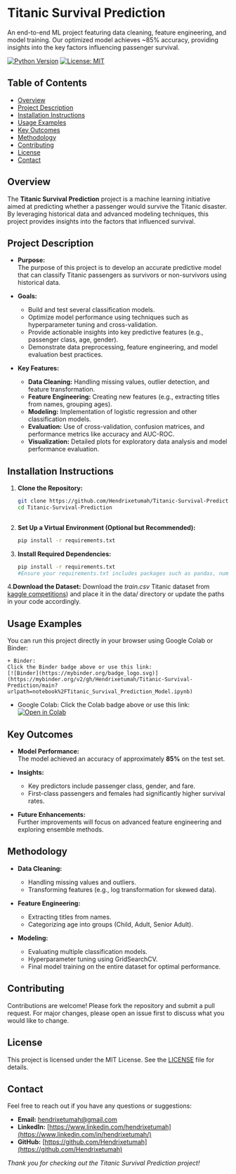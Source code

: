 # Titanic Survival Prediction
An end-to-end ML project featuring data cleaning, feature engineering, and model training. Our optimized model achieves ~85% accuracy, providing insights into the key factors influencing passenger survival.


[![Python Version](https://img.shields.io/badge/Python-3.x-blue.svg)](https://www.python.org/)
[![License: MIT](https://img.shields.io/badge/License-MIT-yellow.svg)](LICENSE)

## Table of Contents
- [Overview](#overview)
- [Project Description](#project-description)
- [Installation Instructions](#installation-instructions)
- [Usage Examples](#usage-examples)
- [Key Outcomes](#key-outcomes)
- [Methodology](#methodology)
- [Contributing](#contributing)
- [License](#license)
- [Contact](#contact)

## Overview

The **Titanic Survival Prediction** project is a machine learning initiative aimed at predicting whether a passenger would survive the Titanic disaster. By leveraging historical data and advanced modeling techniques, this project provides insights into the factors that influenced survival.

## Project Description

- **Purpose:**  
  The purpose of this project is to develop an accurate predictive model that can classify Titanic passengers as survivors 
  or non-survivors using historical data.

- **Goals:**  
  - Build and test several classification models.
  - Optimize model performance using techniques such as hyperparameter tuning and cross-validation.
  - Provide actionable insights into key predictive features (e.g., passenger class, age, gender).
  - Demonstrate data preprocessing, feature engineering, and model evaluation best practices.

- **Key Features:**  
  - **Data Cleaning:** Handling missing values, outlier detection, and feature transformation.
  - **Feature Engineering:** Creating new features (e.g., extracting titles from names, grouping ages).
  - **Modeling:** Implementation of logistic regression and other classification models.
  - **Evaluation:** Use of cross-validation, confusion matrices, and performance metrics like accuracy and AUC-ROC.
  - **Visualization:** Detailed plots for exploratory data analysis and model performance evaluation.

## Installation Instructions

1. **Clone the Repository:**
   ```bash
   git clone https://github.com/Hendrixetumah/Titanic-Survival-Prediction.git
   cd Titanic-Survival-Prediction
  
2. **Set Up a Virtual Environment (Optional but Recommended):**
    ```bash
   pip install -r requirements.txt
    
3. **Install Required Dependencies:**
   ```bash
   pip install -r requirements.txt
   #Ensure your requirements.txt includes packages such as pandas, numpy, scikit-learn, matplotlib, seaborn
   
4.**Download the Dataset:**
  Download the *train.csv* Titanic dataset from [kaggle competitions](https://www.kaggle.com/competitions/titanic/data)) 
  and place it in the data/ directory or update the paths in your code accordingly.

## Usage Examples
  <!--**Online Usage**-->
  You can run this project directly in your browser using Google Colab or Binder:

    + Binder:
    Click the Binder badge above or use this link:
    [![Binder](https://mybinder.org/badge_logo.svg)](https://mybinder.org/v2/gh/Hendrixetumah/Titanic-Survival-Prediction/main?urlpath=notebook%2FTitanic_Survival_Prediction_Model.ipynb)
    
  + Google Colab:
    Click the Colab badge above or use this link:
    [![Open in Colab](https://colab.research.google.com/assets/colab-badge.svg)](https://colab.research.google.com/github/Hendrixetumah/Titanic-Survival-Prediction/blob/main/notebooks/Titanic_Survival_Prediction_Model.ipynb)


  <!-- ** Note ** -->
  <!--Explore and posibly include Local Usage instructions -->
  
## Key Outcomes

- **Model Performance:**  
  The model achieved an accuracy of approximately **85%** on the test set.

- **Insights:**  
  - Key predictors include passenger class, gender, and fare.  
  - First-class passengers and females had significantly higher survival rates.

- **Future Enhancements:**  
  Further improvements will focus on advanced feature engineering and exploring ensemble methods.

## Methodology

- **Data Cleaning:**  
  - Handling missing values and outliers.  
  - Transforming features (e.g., log transformation for skewed data).

- **Feature Engineering:**  
  - Extracting titles from names.  
  - Categorizing age into groups (Child, Adult, Senior Adult).

- **Modeling:**  
  - Evaluating multiple classification models.  
  - Hyperparameter tuning using GridSearchCV.  
  - Final model training on the entire dataset for optimal performance.
    

## Contributing

Contributions are welcome! Please fork the repository and submit a pull request. For major changes, please open an issue first to discuss what you would like to change.

## License

This project is licensed under the MIT License. See the [LICENSE](LICENSE) file for details.

## Contact

Feel free to reach out if you have any questions or suggestions:

- **Email:** [hendrixetumah@gmail.com](mailto:hendrixetumah@gmail.com)
- **LinkedIn:** [https://www.linkedin.com/hendrixetumah](https://www.linkedin.com/in/hendrixetumah/)
- **GitHub:** [https://github.com/Hendrixetumah](https://github.com/Hendrixetumah)

*Thank you for checking out the Titanic Survival Prediction project!*



